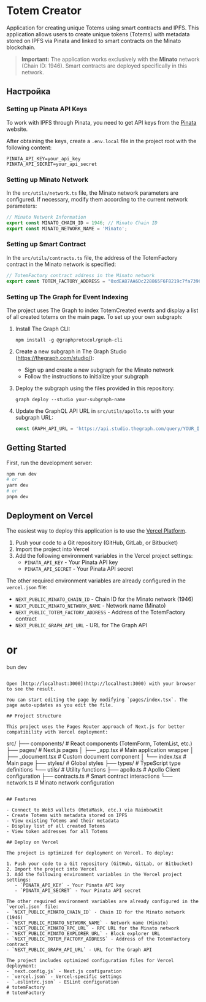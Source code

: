 # Totem Creator

Application for creating unique Totems using smart contracts and IPFS. This application allows users to create unique tokens (Totems) with metadata stored on IPFS via Pinata and linked to smart contracts on the Minato blockchain.

> **Important:** The application works exclusively with the **Minato** network (Chain ID: 1946). Smart contracts are deployed specifically in this network.

## Настройка

### Setting up Pinata API Keys

To work with IPFS through Pinata, you need to get API keys from the [Pinata](https://app.pinata.cloud/) website.

After obtaining the keys, create a `.env.local` file in the project root with the following content:

```
PINATA_API_KEY=your_api_key
PINATA_API_SECRET=your_api_secret
```

### Setting up Minato Network

In the `src/utils/network.ts` file, the Minato network parameters are configured. If necessary, modify them according to the current network parameters:

```typescript
// Minato Network Information
export const MINATO_CHAIN_ID = 1946; // Minato Chain ID
export const MINATO_NETWORK_NAME = 'Minato';
```

### Setting up Smart Contract

In the `src/utils/contracts.ts` file, the address of the TotemFactory contract in the Minato network is specified:

```typescript
// TotemFactory contract address in the Minato network
export const TOTEM_FACTORY_ADDRESS = "0xdEA87AA6Dc228865F6F8219c7fa739CE0587dcC5";
```

### Setting up The Graph for Event Indexing

The project uses The Graph to index TotemCreated events and display a list of all created totems on the main page. To set up your own subgraph:

1. Install The Graph CLI:
   ```
   npm install -g @graphprotocol/graph-cli
   ```

2. Create a new subgraph in The Graph Studio (https://thegraph.com/studio/):
   - Sign up and create a new subgraph for the Minato network
   - Follow the instructions to initialize your subgraph

3. Deploy the subgraph using the files provided in this repository:
   ```
   graph deploy --studio your-subgraph-name
   ```

4. Update the GraphQL API URL in `src/utils/apollo.ts` with your subgraph URL:
   ```typescript
   const GRAPH_API_URL = 'https://api.studio.thegraph.com/query/YOUR_ID/your-subgraph-name/version/latest';
   ```

## Getting Started

First, run the development server:

```bash
npm run dev
# or
yarn dev
# or
pnpm dev
```

## Deployment on Vercel

The easiest way to deploy this application is to use the [Vercel Platform](https://vercel.com/new).

1. Push your code to a Git repository (GitHub, GitLab, or Bitbucket)
2. Import the project into Vercel
3. Add the following environment variables in the Vercel project settings:
   - `PINATA_API_KEY` - Your Pinata API key
   - `PINATA_API_SECRET` - Your Pinata API secret

The other required environment variables are already configured in the `vercel.json` file:
- `NEXT_PUBLIC_MINATO_CHAIN_ID` - Chain ID for the Minato network (1946)
- `NEXT_PUBLIC_MINATO_NETWORK_NAME` - Network name (Minato)
- `NEXT_PUBLIC_TOTEM_FACTORY_ADDRESS` - Address of the TotemFactory contract
- `NEXT_PUBLIC_GRAPH_API_URL` - URL for The Graph API
# or
bun dev
```

Open [http://localhost:3000](http://localhost:3000) with your browser to see the result.

You can start editing the page by modifying `pages/index.tsx`. The page auto-updates as you edit the file.

## Project Structure

This project uses the Pages Router approach of Next.js for better compatibility with Vercel deployment:

```
src/
├── components/     # React components (TotemForm, TotemList, etc.)
├── pages/          # Next.js pages
│   ├── _app.tsx    # Main application wrapper
│   ├── _document.tsx # Custom document component
│   └── index.tsx   # Main page
├── styles/         # Global styles
├── types/          # TypeScript type definitions
└── utils/          # Utility functions
    ├── apollo.ts   # Apollo Client configuration
    ├── contracts.ts # Smart contract interactions
    └── network.ts  # Minato network configuration
```

## Features

- Connect to Web3 wallets (MetaMask, etc.) via RainbowKit
- Create Totems with metadata stored on IPFS
- View existing Totems and their metadata
- Display list of all created Totems
- View token addresses for all Totems

## Deploy on Vercel

The project is optimized for deployment on Vercel. To deploy:

1. Push your code to a Git repository (GitHub, GitLab, or Bitbucket)
2. Import the project into Vercel
3. Add the following environment variables in the Vercel project settings:
   - `PINATA_API_KEY` - Your Pinata API key
   - `PINATA_API_SECRET` - Your Pinata API secret

The other required environment variables are already configured in the `vercel.json` file:
- `NEXT_PUBLIC_MINATO_CHAIN_ID` - Chain ID for the Minato network (1946)
- `NEXT_PUBLIC_MINATO_NETWORK_NAME` - Network name (Minato)
- `NEXT_PUBLIC_MINATO_RPC_URL` - RPC URL for the Minato network
- `NEXT_PUBLIC_MINATO_EXPLORER_URL` - Block explorer URL
- `NEXT_PUBLIC_TOTEM_FACTORY_ADDRESS` - Address of the TotemFactory contract
- `NEXT_PUBLIC_GRAPH_API_URL` - URL for The Graph API

The project includes optimized configuration files for Vercel deployment:
- `next.config.js` - Next.js configuration
- `vercel.json` - Vercel-specific settings
- `.eslintrc.json` - ESLint configuration
# totemFactory
# totemFactory
